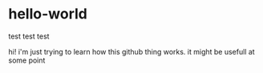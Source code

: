# hello-world
test test test

hi!
i'm just trying to learn how this github thing works. it might be usefull at some point

